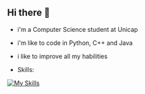 ## Hi there 👋
- i'm a Computer Science student at Unicap
- i'm like to code in Python, C++ and Java
- i like to improve all my habilities

- Skills:

[![My Skills](https://skillicons.dev/icons?i=py,java,cpp,vim,flutter&perline=3)](https://skillicons.dev)
<!--
**luisfteixeira11/luisfteixeira11** is a ✨ _special_ ✨ repository because its `README.md` (this file) appears on your GitHub profile.

Here are some ideas to get you started:

- 🔭 I’m currently working on ...
- 🌱 I’m currently learning ...
- 👯 I’m looking to collaborate on ...
- 🤔 I’m looking for help with ...
- 💬 Ask me about ...
- 📫 How to reach me: ...
- 😄 Pronouns: ...
- ⚡ Fun fact: ...
-->
